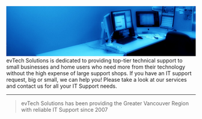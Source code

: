 <img src="./public/banner.jpg" alt="evTech banner" style="width:640px">
evTech Solutions is dedicated to providing top-tier technical support to small businesses and home users who need more from their technology without the high expense of large support shops. If you have an IT support request, big or small, we can help you! Please take a look at our services and contact us for all your IT Support needs.

----------

> evTech Solutions has been providing the Greater Vancouver Region with reliable IT Support since 2007
<!--stackedit_data:
eyJoaXN0b3J5IjpbMzQyNTc1OTY1XX0=
-->